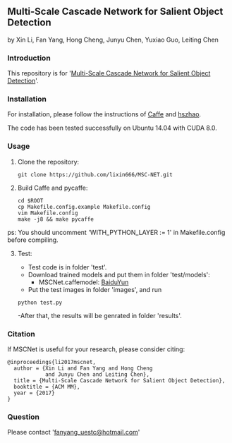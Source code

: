 ## Multi-Scale Cascade Network for Salient Object Detection

by Xin Li, Fan Yang, Hong Cheng, Junyu Chen, Yuxiao Guo, Leiting Chen

### Introduction

This repository is for '[Multi-Scale Cascade Network for Salient Object Detection](http://delivery.acm.org/10.1145/3130000/3123290/p439-li.pdf?ip=121.49.77.113&id=3123290&acc=ACTIVE%20SERVICE&key=BF85BBA5741FDC6E%2E21AB2B2297141EDA%2E4D4702B0C3E38B35%2E4D4702B0C3E38B35&CFID=840107087&CFTOKEN=16900689&__acm__=1513169790_7a38b564badf04f0c17e85a3ad61c9f4#URLTOKEN#)'.
### Installation

For installation, please follow the instructions of [Caffe](https://github.com/BVLC/caffe) and [hszhao](https://github.com/hszhao/PSPNet).

The code has been tested successfully on Ubuntu 14.04 with CUDA 8.0.

### Usage

1. Clone the repository:

   ```shell
   git clone https://github.com/lixin666/MSC-NET.git
   ```

2. Build Caffe and pycaffe:

   ```shell
   cd $ROOT
   cp Makefile.config.example Makefile.config
   vim Makefile.config
   make -j8 && make pycaffe
   ```
ps: You should uncomment 'WITH_PYTHON_LAYER := 1' in Makefile.config before compiling.


3. Test:

   - Test code is in folder 'test'.
   - Download trained models and put them in folder 'test/models':
     - MSCNet.caffemodel: [BaiduYun](https://pan.baidu.com/s/1eSfaDto)
   - Put the test images in folder 'images', and run
   
   ```shell
   python test.py
   ```
   -After that, the results will be genrated in folder 'results'.
### Citation
If MSCNet is useful for your research, please consider citing:

    @inproceedings{li2017mscnet,
      author = {Xin Li and Fan Yang and Hong Cheng 
                and Junyu Chen and Leiting Chen},
      title = {Multi-Scale Cascade Network for Salient Object Detection},
      booktitle = {ACM MM},
      year = {2017}
    }

### Question
Please contact 'fanyang_uestc@hotmail.com'
